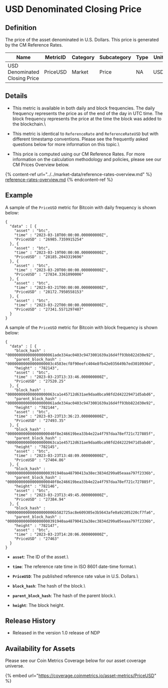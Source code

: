 # USD Denominated Closing Price

## Definition

The price of the asset denominated in U.S. Dollars. This price is generated by the CM Reference Rates.

| Name                          | MetricID | Category | Subcategory | Type | Unit | Interval |
| ----------------------------- | -------- | -------- | ----------- | ---- | ---- | -------- |
| USD Denominated Closing Price | PriceUSD | Market   | Price       | NA   | USD  | 1d, 1b   |

## Details

* This metric is available in both daily and block frequencies. The daily frequency represents the price as of the end of the day in UTC time. The block frequency represents the price at the time the block was added to the blockchain.\

* This metric is identical to `ReferenceRate` and `ReferenceRateUSD` but with different timestamp conventions. Please see the frequently asked questions below for more information on this topic.\

* This price is computed using our CM Reference Rates. For more information on the calculation methodology and policies, please see our CM Prices Overview below.

{% content-ref url="../../market-data/reference-rates-overview.md" %}
[reference-rates-overview.md](../../market-data/reference-rates-overview.md)
{% endcontent-ref %}

## Example

A sample of the `PriceUSD` metric for Bitcoin with daily frequency is shown below:

```
{
  "data" : [ {
    "asset" : "btc",
    "time" : "2023-03-18T00:00:00.000000000Z",
    "PriceUSD" : "26985.7359915254"
  }, {
    "asset" : "btc",
    "time" : "2023-03-19T00:00:00.000000000Z",
    "PriceUSD" : "28185.2043319696"
  }, {
    "asset" : "btc",
    "time" : "2023-03-20T00:00:00.000000000Z",
    "PriceUSD" : "27834.3361090006"
  }, {
    "asset" : "btc",
    "time" : "2023-03-21T00:00:00.000000000Z",
    "PriceUSD" : "28172.7950558153"
  }, {
    "asset" : "btc",
    "time" : "2023-03-22T00:00:00.000000000Z",
    "PriceUSD" : "27341.5571297487"
  }
}
```

A sample of the `PriceUSD` metric for Bitcoin with block frequency is shown below:

```
{
  "data" : [ {
    "block_hash" : "000000000000000000061ade334ac0403c9473001639a16d4ff93bb822d30e92",
    "parent_block_hash" : "00000000000000000003c4583ecf8f90eefc404e8fb42e035649b7ed3010936d",
    "height" : "782143",
    "asset" : "btc",
    "time" : "2023-03-23T13:33:46.000000000Z",
    "PriceUSD" : "27520.25"
  }, {
    "block_hash" : "000000000000000000063ca1e45712d631ae9daa0bca98fd2d42229471d5abd6",
    "parent_block_hash" : "000000000000000000061ade334ac0403c9473001639a16d4ff93bb822d30e92",
    "height" : "782144",
    "asset" : "btc",
    "time" : "2023-03-23T13:36:23.000000000Z",
    "PriceUSD" : "27493.35"
  }, {
    "block_hash" : "000000000000000000040f8e246619bea33b4e22a4f797daa78ef721c727885f",
    "parent_block_hash" : "000000000000000000063ca1e45712d631ae9daa0bca98fd2d42229471d5abd6",
    "height" : "782145",
    "asset" : "btc",
    "time" : "2023-03-23T13:48:09.000000000Z",
    "PriceUSD" : "27404.86"
  }, {
    "block_hash" : "0000000000000000000391940aa48790413a38ec3834d299a05eaaa797f2336b",
    "parent_block_hash" : "000000000000000000040f8e246619bea33b4e22a4f797daa78ef721c727885f",
    "height" : "782146",
    "asset" : "btc",
    "time" : "2023-03-23T13:49:45.000000000Z",
    "PriceUSD" : "27384.94"
  }, {
    "block_hash" : "000000000000000000006b582725ac8e609305e3b5643afe0a92205220cf7fa6",
    "parent_block_hash" : "0000000000000000000391940aa48790413a38ec3834d299a05eaaa797f2336b",
    "height" : "782147",
    "asset" : "btc",
    "time" : "2023-03-23T14:20:06.000000000Z",
    "PriceUSD" : "27463"
  }
}
```

* **`asset`**: The ID of the asset.\

* **`time`**: The reference rate time in ISO 8601 date-time format.\

* **`PriceUSD`**: The published reference rate value in U.S. Dollars.\

* **`block_hash`**: The hash of the block.\

* **`parent_block_hash`**: The hash of the parent block.\

* **`height`**: The block height.

## Release History

* Released in the version 1.0 release of NDP

## Availability for Assets

Please see our Coin Metrics Coverage below for our asset coverage universe.

{% embed url="https://coverage.coinmetrics.io/asset-metrics/PriceUSD" %}
